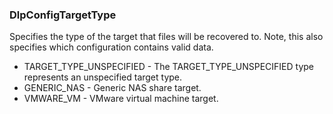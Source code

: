 ### DlpConfigTargetType
Specifies the type of the target that files will be recovered
 to. Note, this also specifies which configuration contains valid data.

- TARGET_TYPE_UNSPECIFIED - The TARGET_TYPE_UNSPECIFIED type represents an unspecified target type.
- GENERIC_NAS - Generic NAS share target.
- VMWARE_VM - VMware virtual machine target.

